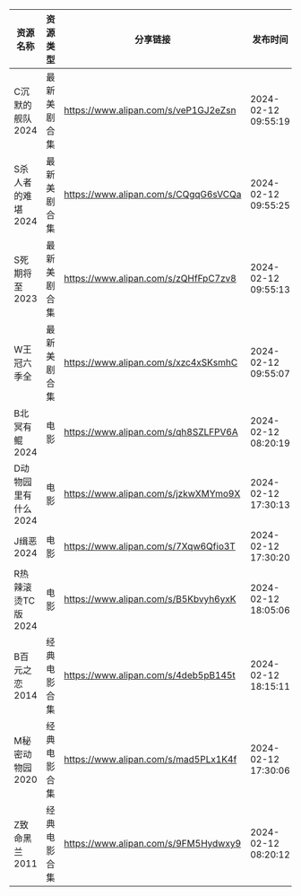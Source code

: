 | 资源名称         | 资源类型   | 分享链接                                 | 发布时间                |
| ------------ | ------ | ------------------------------------ | ------------------- |
| C沉默的舰队2024   | 最新美剧合集 | https://www.alipan.com/s/veP1GJ2eZsn | 2024-02-12 09:55:19 |
| S杀人者的难堪2024  | 最新美剧合集 | https://www.alipan.com/s/CQgqG6sVCQa | 2024-02-12 09:55:25 |
| S死期将至2023    | 最新美剧合集 | https://www.alipan.com/s/zQHfFpC7zv8 | 2024-02-12 09:55:13 |
| W王冠六季全       | 最新美剧合集 | https://www.alipan.com/s/xzc4xSKsmhC | 2024-02-12 09:55:07 |
| B北冥有鲲2024    | 电影     | https://www.alipan.com/s/qh8SZLFPV6A | 2024-02-12 08:20:19 |
| D动物园里有什么2024 | 电影     | https://www.alipan.com/s/jzkwXMYmo9X | 2024-02-12 17:30:13 |
| J缉恶2024      | 电影     | https://www.alipan.com/s/7Xqw6Qfio3T | 2024-02-12 17:30:20 |
| R热辣滚烫TC版2024 | 电影     | https://www.alipan.com/s/B5Kbvyh6yxK | 2024-02-12 18:05:06 |
| B百元之恋2014    | 经典电影合集 | https://www.alipan.com/s/4deb5pB145t | 2024-02-12 18:15:11 |
| M秘密动物园2020   | 经典电影合集 | https://www.alipan.com/s/mad5PLx1K4f | 2024-02-12 17:30:06 |
| Z致命黑兰2011    | 经典电影合集 | https://www.alipan.com/s/9FM5Hydwxy9 | 2024-02-12 08:20:12 |

